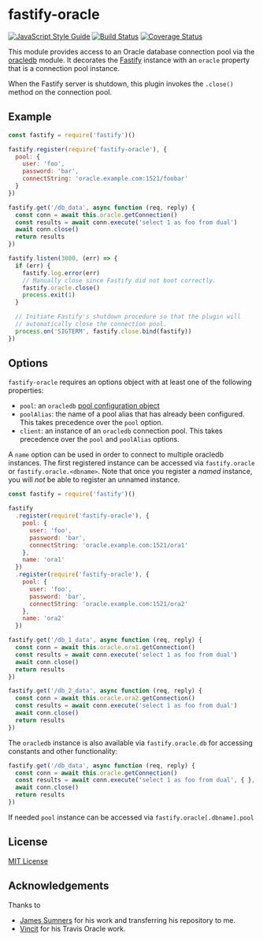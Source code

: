 # fastify-oracle
[![JavaScript Style Guide](https://img.shields.io/badge/code_style-standard-brightgreen.svg)](https://standardjs.com)
[![Build Status](https://travis-ci.org/cemremengu/fastify-oracle.svg?branch=master)](https://travis-ci.org/cemremengu/fastify-oracle)
[![Coverage Status](https://coveralls.io/repos/github/cemremengu/fastify-oracle/badge.svg?branch=master)](https://coveralls.io/github/cemremengu/fastify-oracle?branch=master)

This module provides access to an Oracle database connection pool via the
[oracledb](https://npm.im/oracledb) module. It decorates the [Fastify](https://fastify.io)
instance with an `oracle` property that is a connection pool instance.

When the Fastify server is shutdown, this plugin invokes the `.close()` method
on the connection pool.

## Example

```js
const fastify = require('fastify')()

fastify.register(require('fastify-oracle'), {
  pool: {
    user: 'foo',
    password: 'bar',
    connectString: 'oracle.example.com:1521/foobar'
  }
})

fastify.get('/db_data', async function (req, reply) {
  const conn = await this.oracle.getConnection()
  const results = await conn.execute('select 1 as foo from dual')
  await conn.close()
  return results
})

fastify.listen(3000, (err) => {
  if (err) {
    fastify.log.error(err)
    // Manually close since Fastify did not boot correctly.
    fastify.oracle.close()
    process.exit(1)
  }

  // Initiate Fastify's shutdown procedure so that the plugin will
  // automatically close the connection pool.
  process.on('SIGTERM', fastify.close.bind(fastify))
})
```

## Options

`fastify-oracle` requires an options object with at least one of the following
properties:

+ `pool`: an `oracledb` [pool configuration object](https://github.com/oracle/node-oracledb/blob/33331413/doc/api.md#createpool)
+ `poolAlias`: the name of a pool alias that has already been configured. This
takes precedence over the `pool` option.
+ `client`: an instance of an `oracledb` connection pool. This takes precedence
over the `pool` and `poolAlias` options.

A `name` option can be used in order to connect to multiple oracledb instances. 
The first registered instance can be accessed via `fastify.oracle` or `fastify.oracle.<dbname>`. Note that once you register a *named* instance, you will *not* be able to register an unnamed instance.

```js
const fastify = require('fastify')()

fastify
  .register(require('fastify-oracle'), {
    pool: {
      user: 'foo',
      password: 'bar',
      connectString: 'oracle.example.com:1521/ora1'
    },
    name: 'ora1'
  })
  .register(require('fastify-oracle'), {
    pool: {
      user: 'foo',
      password: 'bar',
      connectString: 'oracle.example.com:1521/ora2'
    },
    name: 'ora2'
  })

fastify.get('/db_1_data', async function (req, reply) {
  const conn = await this.oracle.ora1.getConnection()
  const results = await conn.execute('select 1 as foo from dual')
  await conn.close()
  return results
})

fastify.get('/db_2_data', async function (req, reply) {
  const conn = await this.oracle.ora2.getConnection()
  const results = await conn.execute('select 1 as foo from dual')
  await conn.close()
  return results
})
```

The `oracledb` instance is also available via `fastify.oracle.db` for accessing constants and other functionality:

```js
fastify.get('/db_data', async function (req, reply) {
  const conn = await this.oracle.getConnection()
  const results = await conn.execute('select 1 as foo from dual', { }, { outFormat: this.oracle.db.OBJECT })
  await conn.close()
  return results
})
```

If needed `pool` instance can be accessed via `fastify.oracle[.dbname].pool`

## License

[MIT License](http://jsumners.mit-license.org/)

## Acknowledgements

Thanks to 
- [James Sumners](https://github.com/jsumners) for his work and transferring his repository to me.
- [Vincit](https://github.com/Vincit/travis-oracledb-xe) for his Travis Oracle work.